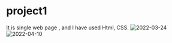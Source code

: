 # project1
It is single web page , and I have used Html, CSS.
![2022-03-24](https://user-images.githubusercontent.com/102183253/162633555-ff9ef4a8-cc8e-44f8-b5c7-62e11aad0e8c.png)
![2022-04-10](https://user-images.githubusercontent.com/102183253/162633581-a639f653-62c1-4b32-a1f4-978b85cf5ccb.png)

